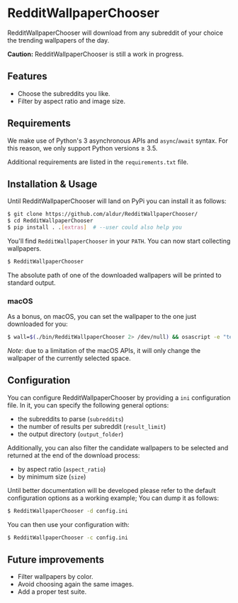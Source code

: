 # RedditWallpaperChooser

RedditWallpaperChooser will download from any subreddit of your choice the trending wallpapers of the day.

__Caution:__ RedditWallpaperChooser is still a work in progress.

## Features

* Choose the subreddits you like.
* Filter by aspect ratio and image size.

## Requirements

We make use of Python's 3 asynchronous APIs and `async`/`await` syntax.
For this reason, we only support Python versions ≥ 3.5.

Additional requirements are listed in the `requirements.txt` file.

## Installation & Usage

Until RedditWallpaperChooser will land on PyPi you can install it as follows:

```bash
$ git clone https://github.com/aldur/RedditWallpaperChooser/
$ cd RedditWallpaperChooser
$ pip install . .[extras]  # --user could also help you
```

You'll find `RedditWallpaperChooser` in your `PATH`. You can now start collecting wallpapers.

```bash
$ RedditWallpaperChooser
```

The absolute path of one of the downloaded wallpapers will be printed to standard output.

### macOS

As a bonus, on macOS, you can set the wallpaper to the one just downloaded for you:
```bash
$ wall=$(./bin/RedditWallpaperChooser 2> /dev/null) && osascript -e "tell application \"Finder\" to set desktop picture to POSIX file \"$wall\""
```

_Note_: due to a limitation of the macOS APIs, it will only change the wallpaper of the currently selected space.

## Configuration

You can configure RedditWallpaperChooser by providing a `ini` configuration file.
In it, you can specify the following general options:

- the subreddits to parse (`subreddits`)
- the number of results per subreddit (`result_limit`)
- the output directory (`output_folder`)

Additionally, you can also filter the candidate wallpapers to be selected and returned at the end of the download process:

- by aspect ratio (`aspect_ratio`)
- by minimum size (`size`)

Until better documentation will be developed please refer to the default configuration options as a working example;
You can dump it as follows:

```bash
$ RedditWallpaperChooser -d config.ini
```

You can then use your configuration with:

```bash
$ RedditWallpaperChooser -c config.ini
```

## Future improvements

- Filter wallpapers by color.
- Avoid choosing again the same images.
- Add a proper test suite.
